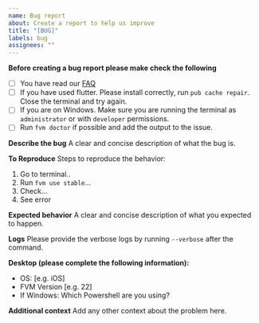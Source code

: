 ```yaml
---
name: Bug report
about: Create a report to help us improve
title: "[BUG]"
labels: bug
assignees: ""
---
```


**Before creating a bug report please make check the following**

- [ ] You have read our [FAQ](https://fvm.app/docs/guides/faq)
- [ ] If you have used flutter. Please install correctly, run `pub cache repair`. Close the terminal and try again.
- [ ] If you are on Windows. Make sure you are running the terminal as `administrator` or with `developer` permissions.
- [ ] Run `fvm doctor` if possible and add the output to the issue.

**Describe the bug**
A clear and concise description of what the bug is.

**To Reproduce**
Steps to reproduce the behavior:

1. Go to terminal..
2. Run `fvm use stable`...
3. Check...
4. See error

**Expected behavior**
A clear and concise description of what you expected to happen.

**Logs**
Please provide the verbose logs by running `--verbose` after the command.

**Desktop (please complete the following information):**

- OS: [e.g. iOS]
- FVM Version [e.g. 22]
- If Windows: Which Powershell are you using?

**Additional context**
Add any other context about the problem here.
